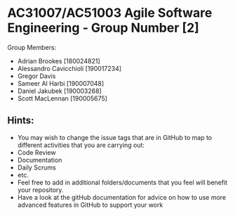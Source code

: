 # AC31007/AC51003 Agile Software Engineering - Group Number [2]


Group Members:
- Adrian Brookes [180024821]
- Alessandro Cavicchioli [190017234]
- Gregor Davis 
- Sameer Al Harbi [190007048]
- Daniel Jakubek   [190003268]
- Scott MacLennan [190005675]

## Hints:
- You may wish to change the issue tags that are in GitHub to map to different activities that you are carrying out:
 - Code Review
 - Documentation
 - Daily Scrums
 - etc.
- Feel free to add in additional folders/documents that you feel will benefit your repository.
- Have a look at the gitHub documentation for advice on how to use more advanced features in GitHub to support your work
